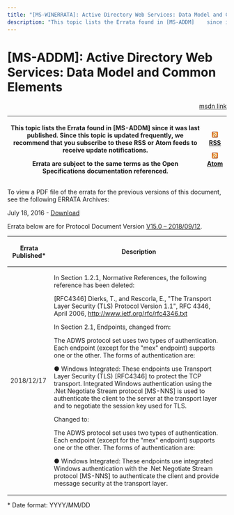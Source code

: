 ```yaml
---
title: "[MS-WINERRATA]: Active Directory Web Services: Data Model and Common Elements"
description: "This topic lists the Errata found in [MS-ADDM]    since it was last published. Since this topic is updated frequently, we    recommend that you"
---
```


# [MS-ADDM]: Active Directory Web Services: Data Model and Common Elements

<p align="right"><a href="https://msdn.microsoft.com/en-us/library/b4d57374-f685-426f-af16-dea53dccecd6">msdn link</a></p>
<p> </p>

<table>
 <thead>
  <tr>
   <th>
   <p>This topic lists the Errata found in [MS-ADDM]
   since it was last published. Since this topic is updated frequently, we
   recommend that you subscribe to these RSS or Atom feeds to receive update
   notifications.</p>
   <p>Errata are subject to the same terms as the
   Open Specifications documentation referenced.</p>
   </th>
   <th>
   <p><img id="Picture 206" src="MS-WINERRATA_files/image001.png"><span><a href="http://blogs.msdn.com/b/protocol_content_errata/rss.aspx">RSS</a></span>
   </p>
   <p><img id="Picture 205" src="MS-WINERRATA_files/image001.png"><span><a href="http://blogs.msdn.com/b/protocol_content_errata/atom.aspx">Atom</a></span>
   </p>
   <p> </p>
   </th>
  </tr>
 </thead>
</table>

<p>To view a PDF file of the errata for the previous versions
of this document, see the following ERRATA Archives:</p>

<p>July 18, 2016 - <span><a href="http://go.microsoft.com/fwlink/?LinkId=822549">Download</a></span></p>

<p>Errata below are for Protocol Document Version <u><a href="https://msdn.microsoft.com/en-us/library/dd304395.aspx"><span>V15.0 – 2018/09/12</span></a></u>.</p>

<p> </p>

<table><thead>
  <tr>
   <th>
   <p>Errata Published*</p>
   </th>
   <th>
   <p>Description</p>
   </th>
  </tr>
 </thead><tbody><tr>
  <td>
  <p>2018/12/17</p>
  </td>
  <td>
  <p>In Section 1.2.1, Normative References, the following
  reference has been deleted:</p>
  <p> </p>
  <p>[RFC4346] Dierks, T., and Rescorla, E., &quot;The
  Transport Layer Security (TLS) Protocol Version 1.1&quot;, RFC 4346, April
  2006, <span><a href="http://www.ietf.org/rfc/rfc4346.txt">http://www.ietf.org/rfc/rfc4346.txt</a></span></p>
  <p> </p>
  <p>In Section 2.1, Endpoints, changed from:</p>
  <p> </p>
  <p>The ADWS protocol set uses two types of authentication.
  Each endpoint (except for the &quot;mex&quot; endpoint) supports one or the
  other. The forms of authentication are:</p>
  <p>&#9679; Windows Integrated: These endpoints use Transport
  Layer Security (TLS) [RFC4346] to protect the TCP transport. Integrated
  Windows authentication using the .Net Negotiate Stream protocol [MS-NNS] is
  used to authenticate the client to the server at the transport layer and to
  negotiate the session key used for TLS.</p>
  <p> </p>
  <p>Changed to:</p>
  <p> </p>
  <p>The ADWS protocol set uses two types of authentication.
  Each endpoint (except for the &quot;mex&quot; endpoint) supports one or the
  other. The forms of authentication are:</p>
  <p>&#9679; Windows Integrated: These endpoints use
  integrated Windows authentication with the .Net Negotiate Stream protocol
  [MS-NNS] to authenticate the client and provide message security at the
  transport layer.</p>
  <p> </p>
  </td>
 </tr></tbody></table>

<p>* Date format: YYYY/MM/DD</p>


                